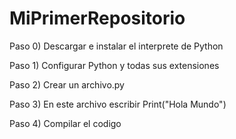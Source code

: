 # MiPrimerRepositorio
Paso 0) Descargar e instalar el interprete de Python

Paso 1) Configurar Python y todas sus extensiones

Paso 2) Crear un archivo.py

Paso 3) En este archivo escribir Print("Hola Mundo")

Paso 4) Compilar el codigo
